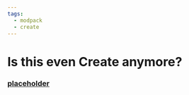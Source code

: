 ```yaml
---
tags:
  - modpack
  - create
---
```

# Is this even Create anymore?

### [placeholder](beta-0.5/index.md)